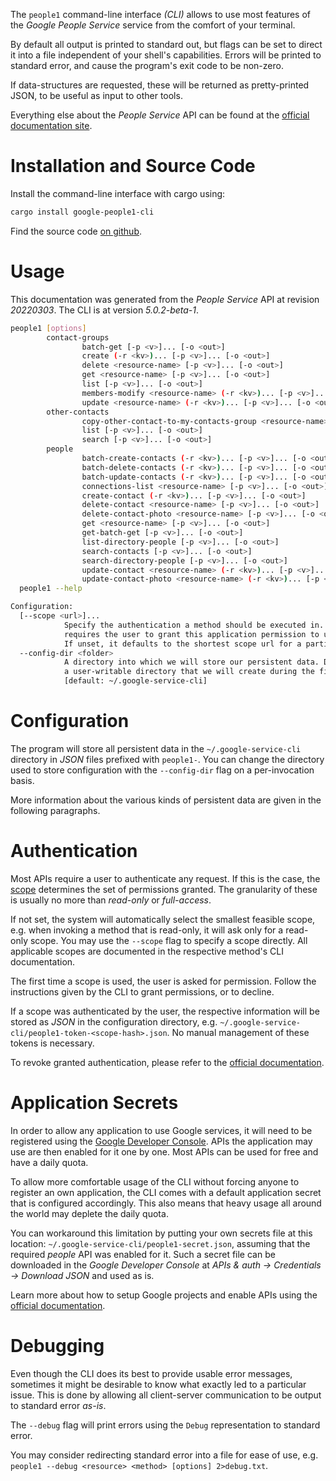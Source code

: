 <!---
DO NOT EDIT !
This file was generated automatically from 'src/generator/templates/cli/README.md.mako'
DO NOT EDIT !
-->
The `people1` command-line interface *(CLI)* allows to use most features of the *Google People Service* service from the comfort of your terminal.

By default all output is printed to standard out, but flags can be set to direct it into a file independent of your shell's
capabilities. Errors will be printed to standard error, and cause the program's exit code to be non-zero.

If data-structures are requested, these will be returned as pretty-printed JSON, to be useful as input to other tools.

Everything else about the *People Service* API can be found at the
[official documentation site](https://developers.google.com/people/).

# Installation and Source Code

Install the command-line interface with cargo using:

```bash
cargo install google-people1-cli
```

Find the source code [on github](https://github.com/Byron/google-apis-rs/tree/main/gen/people1-cli).

# Usage

This documentation was generated from the *People Service* API at revision *20220303*. The CLI is at version *5.0.2-beta-1*.

```bash
people1 [options]
        contact-groups
                batch-get [-p <v>]... [-o <out>]
                create (-r <kv>)... [-p <v>]... [-o <out>]
                delete <resource-name> [-p <v>]... [-o <out>]
                get <resource-name> [-p <v>]... [-o <out>]
                list [-p <v>]... [-o <out>]
                members-modify <resource-name> (-r <kv>)... [-p <v>]... [-o <out>]
                update <resource-name> (-r <kv>)... [-p <v>]... [-o <out>]
        other-contacts
                copy-other-contact-to-my-contacts-group <resource-name> (-r <kv>)... [-p <v>]... [-o <out>]
                list [-p <v>]... [-o <out>]
                search [-p <v>]... [-o <out>]
        people
                batch-create-contacts (-r <kv>)... [-p <v>]... [-o <out>]
                batch-delete-contacts (-r <kv>)... [-p <v>]... [-o <out>]
                batch-update-contacts (-r <kv>)... [-p <v>]... [-o <out>]
                connections-list <resource-name> [-p <v>]... [-o <out>]
                create-contact (-r <kv>)... [-p <v>]... [-o <out>]
                delete-contact <resource-name> [-p <v>]... [-o <out>]
                delete-contact-photo <resource-name> [-p <v>]... [-o <out>]
                get <resource-name> [-p <v>]... [-o <out>]
                get-batch-get [-p <v>]... [-o <out>]
                list-directory-people [-p <v>]... [-o <out>]
                search-contacts [-p <v>]... [-o <out>]
                search-directory-people [-p <v>]... [-o <out>]
                update-contact <resource-name> (-r <kv>)... [-p <v>]... [-o <out>]
                update-contact-photo <resource-name> (-r <kv>)... [-p <v>]... [-o <out>]
  people1 --help

Configuration:
  [--scope <url>]...
            Specify the authentication a method should be executed in. Each scope
            requires the user to grant this application permission to use it.
            If unset, it defaults to the shortest scope url for a particular method.
  --config-dir <folder>
            A directory into which we will store our persistent data. Defaults to
            a user-writable directory that we will create during the first invocation.
            [default: ~/.google-service-cli]

```

# Configuration

The program will store all persistent data in the `~/.google-service-cli` directory in *JSON* files prefixed with `people1-`.  You can change the directory used to store configuration with the `--config-dir` flag on a per-invocation basis.

More information about the various kinds of persistent data are given in the following paragraphs.

# Authentication

Most APIs require a user to authenticate any request. If this is the case, the [scope][scopes] determines the 
set of permissions granted. The granularity of these is usually no more than *read-only* or *full-access*.

If not set, the system will automatically select the smallest feasible scope, e.g. when invoking a
method that is read-only, it will ask only for a read-only scope. 
You may use the `--scope` flag to specify a scope directly. 
All applicable scopes are documented in the respective method's CLI documentation.

The first time a scope is used, the user is asked for permission. Follow the instructions given 
by the CLI to grant permissions, or to decline.

If a scope was authenticated by the user, the respective information will be stored as *JSON* in the configuration
directory, e.g. `~/.google-service-cli/people1-token-<scope-hash>.json`. No manual management of these tokens
is necessary.

To revoke granted authentication, please refer to the [official documentation][revoke-access].

# Application Secrets

In order to allow any application to use Google services, it will need to be registered using the 
[Google Developer Console][google-dev-console]. APIs the application may use are then enabled for it
one by one. Most APIs can be used for free and have a daily quota.

To allow more comfortable usage of the CLI without forcing anyone to register an own application, the CLI
comes with a default application secret that is configured accordingly. This also means that heavy usage
all around the world may deplete the daily quota.

You can workaround this limitation by putting your own secrets file at this location: 
`~/.google-service-cli/people1-secret.json`, assuming that the required *people* API 
was enabled for it. Such a secret file can be downloaded in the *Google Developer Console* at 
*APIs & auth -> Credentials -> Download JSON* and used as is.

Learn more about how to setup Google projects and enable APIs using the [official documentation][google-project-new].


# Debugging

Even though the CLI does its best to provide usable error messages, sometimes it might be desirable to know
what exactly led to a particular issue. This is done by allowing all client-server communication to be 
output to standard error *as-is*.

The `--debug` flag will print errors using the `Debug` representation to standard error.

You may consider redirecting standard error into a file for ease of use, e.g. `people1 --debug <resource> <method> [options] 2>debug.txt`.


[scopes]: https://developers.google.com/+/api/oauth#scopes
[revoke-access]: http://webapps.stackexchange.com/a/30849
[google-dev-console]: https://console.developers.google.com/
[google-project-new]: https://developers.google.com/console/help/new/
